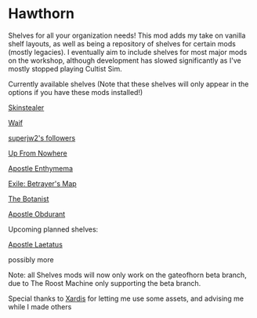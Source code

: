 # Hawthorn
Shelves for all your organization needs! This mod adds my take on vanilla shelf layouts, as well as being a repository of shelves for certain mods (mostly legacies). I eventually aim to include shelves for most major mods on the workshop, although development has slowed significantly as I've mostly stopped playing Cultist Sim.


Currently available shelves (Note that these shelves will only appear in the options if you have these mods installed!)

[Skinstealer](https://steamcommunity.com/sharedfiles/filedetails/?id=2792602803)

[Waif](https://steamcommunity.com/sharedfiles/filedetails/?id=2994256903)

[superjw2's followers](https://steamcommunity.com/workshop/filedetails/?id=2220870091)

[Up From Nowhere](https://steamcommunity.com/sharedfiles/filedetails/?id=2220876149)

[Apostle Enthymema](https://steamcommunity.com/sharedfiles/filedetails/?id=2995921343)

[Exile: Betrayer's Map](https://steamcommunity.com/sharedfiles/filedetails/?id=2258368192)

[The Botanist](https://steamcommunity.com/sharedfiles/filedetails/?id=2982381815)

[Apostle Obdurant](https://steamcommunity.com/sharedfiles/filedetails/?id=2944178812)


Upcoming planned shelves:

[Apostle Laetatus](https://steamcommunity.com/sharedfiles/filedetails/?id=2359529246)

possibly more


Note: all Shelves mods will now only work on the gateofhorn beta branch, due to The Roost Machine only supporting the beta branch.


Special thanks to [Xardis](https://steamcommunity.com/profiles/76561198187315102) for letting me use some assets, and advising me while I made others
